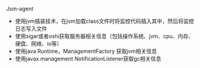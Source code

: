 Jsm-agent
* 使用jvm插装技术，在jvm加载class文件时将监控代码插入其中，然后将监控日志写入文件
* 使用sigar或者oshi获取服务器相关信息（包括操作系统、jvm、cpu、内存、硬盘、网络、io等）
* 使用java Runtime，ManagementFactory 获取jvm相关信息
* 使用javax.management NotificationListener获取gc相关信息
